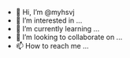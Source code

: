 - 👋 Hi, I’m @myhsvj
- 👀 I’m interested in ...
- 🌱 I’m currently learning ...
- 💞️ I’m looking to collaborate on ...
- 📫 How to reach me ...

<!---
myhsvj/myhsvj is a ✨ special ✨ repository because its `README.md` (this file) appears on your GitHub profile.
You can click the Preview link to take a look at your changes.
--->
